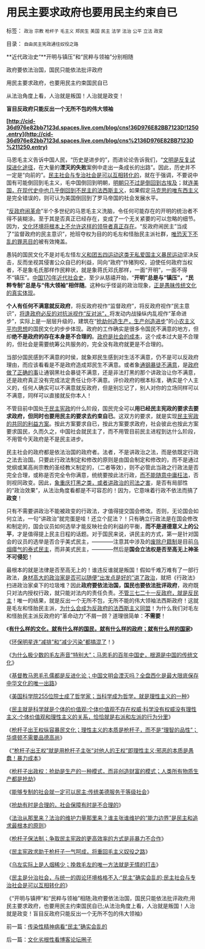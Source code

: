 # 用民主要求政府也要用民主约束自已

标签： `政治` `宗教` `枪杆子` `毛主义` `郑民生` `美国` `民主` `法学` `法治` `公平` `立法` `政变` 

目录： `自由民主宪政通往奴役之路`

**近代政治史“**开明与镇压”和“民粹与领袖”分别相随

政府要依法治国，国民只能依法批评政府

用民主要求政府，也要用民主约束国民自已

从法治角度上看，人治就是叛国！人治就是政变！

**盲目反政府只能反出一个无所不包的伟大领袖**

**[http://cid-36d976e82bb7123d.spaces.live.com/blog/cns!36D976E82BB7123D!1250.entry](http://cid-36d976e82bb7123d.spaces.live.com/blog/cns%2136D976E82BB7123D%211250.entry)**

马恩毛主义告诉中国人民，“历史是进步的”，而进论论告诉我们，“[文明是反复试探进化途径](../../../2010/2/9/文明进化的途径：多点出现单源传播，和古埃及.md)，在大量的**湮灭的失败**案例中走出一条成长的出路”。因此，历史并不一定是“向前的”。[民主社会与专治社会是可以互相转化的](../../../2010/5/14/传染性精神病看“民主”确实会乱的.md)，就在于强调，不要说中国有可能倒回到毛主义，毛中国倒回到明朝，[明朝只不过是倒回到古埃及](../../../2010/5/13/古埃及近似毛式社会主义公有制,和牛.md)；就[连美国，在现代史中也几乎倒回到不民主的法西斯主义](../../../2010/3/19/魔鬼三招几乎征服了美国.md)，如果假定[马克思的唯东西主义](../../../2010/3/9/没有利益就没有科学.md)是完全错误的，则可认为美国倒回到了罗马帝国的社会发展水平。

“[反政府闹革命](http://blog.sina.com.cn/s/blog_5563a64d0100idoi.html)”半个多世纪的马恩毛主义洗脑，令任何可能存在的开明的统治者不得不装糊涂。至于其是否真正已经存在，变成了一个无关紧要的可以忽略的细节。因为，[文化环境将根本上不允许这样的领导者真正存在](../../../2010/5/13/历史大趋势，人是最根本的社会财富.md)。“反政府闹民主”当成了“监督政府的民主意识”，抢班夺权为目的的毛左和怪胎民主派社群，[唯恐天下不乱的罪恶目的](../../../2010/5/14/唯恐天下不乱的革命家.md)被有效掩盖。

愚钝的国民文化不是对毛左怪左[义和团五四运动这类无私爱国主义暴民运动](../../../2010/5/9/美国是全世界最具发展潜力的国家.md)坚决反击，反而坐视其侵害公众自已的利益，同向“政府”作猪狗咬，迫使任何政府当权者，不是象毛氏那样作民粹状，就是象蒋氏邓氏那样，一面“开明”，一面不得不“镇压”。[中国170年近代社会史](../../../2010/5/14/传统文化国家主义抵抗现代文明节节败退史.md)，至少从慈禧开始，“**开明”总是与“镇压”，“民粹专制”总是与“伟大领袖”相伴随**。这种似乎怪诞的政治现象，[正是愚昧传统文化的真实体现](../../../2010/2/26/“反政府”是荒谬的.md)。

**个人有任何不满意就反政府**，将反政府视作“监督政府”，将反政府视作“民主意识”，[将逢政府必反的对抗派视作“反对派”，](http://blog.sina.com.cn/s/blog_5563a64d0100gvob.html)将发动内战操纵内乱视作“革命进步”，实际上是一层层升级的，建筑在“[抢劫创造生产，生产创造进步](../../../2010/5/11/抢劫的经济含义是生产，物质生产都是“抢劫”.md)”的[小农主义平均思想](../../../2010/2/1/老百姓不是邪恶的免疫体.md)的国民文化的步步体现。政府的工作确实是很多令国民不满意的地方，但却**绝不是政府的存在本身是不合理的**。[政府是社会的成本](../../../2010/2/26/行政是社会的成本，而腐败是行政的成本.md)，这个成本过大是不合理的，但社会是需要统筹公共服务的，完全没有政府就更是不合理的。

当部分国民感到不满意的时侯，就象郑民生感到对生活不满意，仍不是可以反政府理由，而应该看看是不是政府造成郑民生不满意。或者象[通钢暴徒不满意](http://darthvad.blog.sohu.com/130044075.html)，是[政府做了正确的事](http://darthvad.blog.sohu.com/130083897.html)让通钢黑社会暴徒不满意，还是非法打黑的那个讲政治让你不满意，还是政府真正没有完成法定责任让你不满意。评价政府的根本标准，确实是个人主义的，任何人确实可以不满意就反政府，但是别忘记了，别人对你的立场同样可以不满意，同样可以直接就反你本人！

不管目前中国处[于民主宪政](../../../2009/10/8/科学发展观建立和谐社会的策略路线图.md)的什么阶段，国民完全可以**用已经民主宪政的要求去要求政府，但同时也要用民主的要求去约束自已**。这双方的要求，就是实现[民主宪政的共同的利益方案](../../../2010/4/19/《五月花号公约》有什么先决条件.md)。按此方案要求自已，按此方案要求政府，社会彼此也按此方案要求国民，久而久之，中国社会就民主了，而不用管目前民主进程到达什么阶段，不用管今天政府是不是民主进步。

民主社会的政府都是依法治国的政府者。法者，不是讲政治之法，而是依既定行政之法去治国。只要此行政法制定和修改的原则是由国会制定和修改的，而不是通过党纲或某高尚宗教的圣经教义制定的，（二者等效），则不必管此当政之行政法是否完全合理，或称是否完全令你满意，统统要按此法行政，[而不能随意中庸枉法](../../../2009/8/24/中庸枉法,惩善扬恶,坏事做尽.md)，否则视同政变。因此，[象重庆打黑之类，或者讲政治的司法之害](../../../2010/5/7/罗马社会只少了人权仅多了奴隶.md)，是否有局部性的“政治效果”，从法治角度看都是不可容忍的！因为，它意味着行政不依法而搞了**政变**！

只有不需要讲政治不能被政变的行政法，才值得提交国会修改。否则，无论国会如何立法，一句“讲政治”就完蛋是哇！还立个屁法？！只有确立行政法是在国会修改和制定的，国会议员如何选举才能反映社会的利益的平衡，**而不是道德意义上的公平**，才是值得提上民主日程的话题。对于国民来说，讲民主的方式，第一是针对国会的议员的选举是否合乎美式民主，————注意其中涉及的[废除户籍制](../../../2010/3/5/“反户籍制度”的根源就是小农意识.md)是目前[乌烟瘴气的泰式民主](../../../2008/9/3/观察泰式民主缺陷，思考中国末来.md)，而非美式民主，————然后是**国会立法权是否至高无上神圣不可侵犯**！

最根本的就是法律是否至高无上的！谁违反谁就是叛国！假如千难万难有了一部行政法，[身材高大的政治家是否可以随便“出发点是好的”讲了政治](../../../2009/8/24/法见二纲之中庸枉法.md)，就把《行政法》扫进政治家桌下的垃圾堆？因此**政府要依法治国，国民也要依法批评政府**，政府既只对法内授权行政，就只能对法内的责任负责。[不管三七二十一反政府，就是反民主](../../../2010/4/13/反政府，就是反民主！.md)！唯一的结果，就是反出一个无所不包，无所不能的伟大领袖法西斯政府！这就是毛左和怪胎民主派，[为什么会成为反政府的法西斯主义同盟](../../../2010/5/14/唯恐天下不乱的革命家.md)！为什么我们对毛左和怪胎民主派反政府的“革命动力”不屑一顾？道理很简单：**不需要**！



《[**有什么样的文化，就有什么样的国民，就有什么样的政府；就有什么样的国家**](../../../2009/12/31/有什么样的文化，就有什么样的国民.md)》

《[环保明星连“减排”和“减少污染”都搞混了](../../../2010/1/6/环保明星连“减排”和“减少污染”都搞混了！.md)！》

《[为什么极少数的毛左声音“特别大”；马恩毛的百年中国史，根源是中国的传统文化](../../../2010/5/10/马恩毛都是中国传统文化的选择.md)》

《[基督教马恩毛孔儒都是反进化论；中国文明会湮灭吗？全盘西化是最大限底保存中华文化的唯一出路](../../../2010/5/10/个体价值观，是保存中华文化的唯一出路.md)》

《[美国科学院255位院士成了哲学家；当科学成为哲学，就是理性主义的一种](../../../2010/5/10/美国科学院255位院士成了理性主义哲学家.md)》

《[民主就是科学就是个体的价值观;个体价值观不存在权威;科学没有权威没有理性主义;个体价值观和理性主义的关系，恰恰就是右派和左派的行为分里](../../../2010/5/10/理性主义科学家是不是很牛逼的大祭师？.md)》

《[枪杆子出王权纵容暴民文化；理性主义的本质是枪杆子，而不是“理智的品性”；华盛顿不需要品德高尚](../../../2010/5/10/华盛顿不必要品德高尚.md)》

《[“枪杆子出王权”就是用枪杆子主张“对他人的王权”即理性主义;邪恶的本质是愚蠢！暴力成本](../../../2010/5/11/邪恶的本质是愚蠢！.md)》

《[枪杆子出政权：抢劫是生产的一种模式，而非创造财富的模式；人类所有物质生产都是抢劫](../../../2010/5/11/抢劫的经济含义是生产，物质生产都是“抢劫”.md)》

《[能够专制的社会就一定可以民主;传统美德服务于等级社会](../../../2010/5/12/传统文化美德服务于等级社会.md)》

《[抢劫有时是合理的，社会保障有时是不合理的](../../../2010/5/12/抢劫有时是合理的，社会保障有时是不合理的.md)》

《[法治从那里来？法治的维护力量那里来？谁主张谁维护的“能力边界”是民主和追求最根本的原则](../../../2010/5/12/法治什么条件下是合理的？是低成本的？.md)》

《[枪杆子保法制；争取民主宪政的更高效率的方式是非暴力不合作](../../../2010/5/12/枪杆子保法制；争取民主宪政的更高效率的方式是非暴力.md)》

《[民主宪政求助于枪杆子一气呵成，将重回毛主义奴役之路](http://blog.sina.com.cn/s/blog_5563a64d0100idoi.html)》

《[乌左实际上是人烟稀少；挽救毛左的唯一方法就是无情的打击](http://blog.sina.com.cn/s/blog_5563a64d0100idoo.html)》

《[民主是分治社会，与统一的舆论环境格格不入;“民主”确实会乱的;民主社会与专治社会是可以互相转化的](../../../2010/5/14/传染性精神病看“民主”确实会乱的.md)》

《“开明与镇押”和“民粹与领袖”相随;政府要依法治国，国民只能依法批评政府;用民主要求政府，也要用民主约束国民自已;从法治角度上看，人治就是叛国！人治就是政变！盲目反政府只能反出一个无所不包的伟大领袖》

前一篇：[传染性精神病看“民主”确实会乱的](../../../2010/5/14/传染性精神病看“民主”确实会乱的.md)

后一篇：[文化劣根性看博客论坛圈子](../../../2010/5/14/文化劣根性看博客论坛圈子.md)